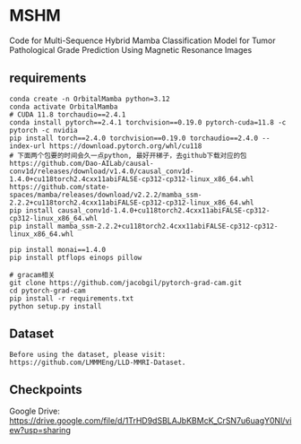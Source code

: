 # MSHM
Code for Multi-Sequence Hybrid Mamba Classification Model for Tumor Pathological Grade Prediction Using Magnetic Resonance Images

## requirements
```
conda create -n OrbitalMamba python=3.12
conda activate OrbitalMamba
# CUDA 11.8 torchaudio==2.4.1 
conda install pytorch==2.4.1 torchvision==0.19.0 pytorch-cuda=11.8 -c pytorch -c nvidia
pip install torch==2.4.0 torchvision==0.19.0 torchaudio==2.4.0 --index-url https://download.pytorch.org/whl/cu118
# 下面两个包要的时间会久一点python, 最好开梯子，去github下载对应的包
https://github.com/Dao-AILab/causal-conv1d/releases/download/v1.4.0/causal_conv1d-1.4.0+cu118torch2.4cxx11abiFALSE-cp312-cp312-linux_x86_64.whl
https://github.com/state-spaces/mamba/releases/download/v2.2.2/mamba_ssm-2.2.2+cu118torch2.4cxx11abiFALSE-cp312-cp312-linux_x86_64.whl
pip install causal_conv1d-1.4.0+cu118torch2.4cxx11abiFALSE-cp312-cp312-linux_x86_64.whl
pip install mamba_ssm-2.2.2+cu118torch2.4cxx11abiFALSE-cp312-cp312-linux_x86_64.whl

pip install monai==1.4.0 
pip install ptflops einops pillow

# gracam相关
git clone https://github.com/jacobgil/pytorch-grad-cam.git
cd pytorch-grad-cam
pip install -r requirements.txt
python setup.py install
```

## Dataset
```
Before using the dataset, please visit: https://github.com/LMMMEng/LLD-MMRI-Dataset.
```

## Checkpoints

Google Drive: https://drive.google.com/file/d/1TrHD9dSBLAJbKBMcK_CrSN7u6uagY0Nl/view?usp=sharing
